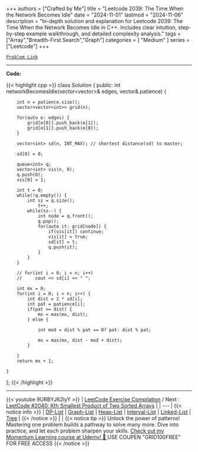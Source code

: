 
+++
authors = ["Crafted by Me"]
title = "Leetcode 2039: The Time When the Network Becomes Idle"
date = "2024-11-01"
lastmod = "2024-11-06"
description = "In-depth solution and explanation for Leetcode 2039: The Time When the Network Becomes Idle in C++. Includes clear intuition, step-by-step example walkthrough, and detailed complexity analysis."
tags = ["Array","Breadth-First Search","Graph"]
categories = [
    "Medium"
]
series = ["Leetcode"]
+++



[`Problem Link`](https://leetcode.com/problems/the-time-when-the-network-becomes-idle/description/)

---

**Code:**

{{< highlight cpp >}}
class Solution {
public:
    int networkBecomesIdle(vector<vector<int>>& edges, vector<int>& patience) {

        int n = patience.size();        
        vector<vector<int>> grid(n);
        
        for(auto e: edges) {
            grid[e[0]].push_back(e[1]);
            grid[e[1]].push_back(e[0]);
        }
        
        vector<int> sd(n, INT_MAX); // shortest distance(sd) to master;
        
        sd[0] = 0;
        
        queue<int> q;
        vector<int> vis(n, 0);
        q.push(0);
        vis[0] = 1;
        
        int t = 0;
        while(!q.empty()) {
            int sz = q.size();
                t++;            
            while(sz--) {
                int node = q.front();
                q.pop();
                for(auto it: grid[node]) {
                    if(vis[it]) continue;
                    vis[it] = true;
                    sd[it] = t;
                    q.push(it);
                }
            }
        }
        
        // for(int i = 0; i < n; i++)
        //     cout << sd[i] << " ";
        
        int mx = 0;
        for(int i = 0; i < n; i++) {
            int dist = 2 * sd[i];
            int pat = patience[i];
            if(pat >= dist) {
                mx = max(mx, dist);
            } else {
                
                int mod = dist % pat == 0? pat: dist % pat;
                
                mx = max(mx, dist - mod + dist);
            }
            
        }
        return mx + 1;
        
    }
};
{{< /highlight >}}


---
{{< youtube 9URBYJ62lyY >}}
| [LeetCode Exercise Compilation](https://grid47.xyz/leetcode/) / Next : [LeetCode #2040: Kth Smallest Product of Two Sorted Arrays](https://grid47.xyz/posts/leetcode_2040) |
| --- |
{{< notice info >}}
| [DP-List](https://grid47.xyz/lists/dp/) | [Graph-List](https://grid47.xyz/lists/graph/) | [Heap-List](https://grid47.xyz/lists/heap/) | [Interval-List](https://grid47.xyz/lists/interval/) | [Linked-List](https://grid47.xyz/lists/ll/) | [Tree](https://grid47.xyz/lists/tree/) |
{{< /notice >}}
| |
{{< notice tip >}}
Unlock the power of patterns! Mastering one problem builds a pathway to solve many more. Dive into practice, and let each problem sharpen your skills. [Check out my Momentum Learning course at Udemy! 🚀 ](https://www.udemy.com/course/algorithms-and-data-structures-in-cpp/)
USE COUPEN "GRID100FREE" FOR FREE ACCESS
{{< /notice >}}

